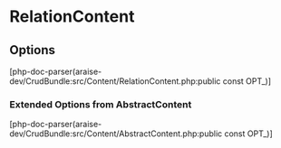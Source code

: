 # RelationContent

## Options
[php-doc-parser(araise-dev/CrudBundle:src/Content/RelationContent.php:public const OPT_)]

### Extended Options from AbstractContent
[php-doc-parser(araise-dev/CrudBundle:src/Content/AbstractContent.php:public const OPT_)]
